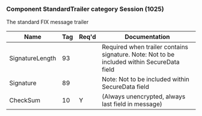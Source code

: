 ### Component StandardTrailer category Session (1025)

The standard FIX message trailer

| Name            | Tag | Req'd | Documentation                                                                              |
|-----------------|-----|----------|--------------------------------------------------------------------------------------------|
| SignatureLength | 93  |       | Required when trailer contains signature. Note: Not to be included within SecureData field |
| Signature       | 89  |       | Note: Not to be included within SecureData field                                           |
| CheckSum        | 10  |   Y   | (Always unencrypted, always last field in message)                                         |

